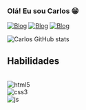 ### Olá! Eu sou Carlos 😁

[![Blog](https://img.shields.io/badge/LinkedIn-0077B5?style=for-the-badge&logo=linkedin&logoColor=white)](https://www.linkedin.com/in/carlos-junior-4ab09623a)
[![Blog](https://img.shields.io/badge/Facebook-1877F2?style=for-the-badge&logo=facebook&logoColor=white)](https://web.facebook.com/profile.php?id=100028839893615)
[![Blog](https://img.shields.io/badge/Instagram-E4405F?style=for-the-badge&logo=instagram&logoColor=white)](https://www.instagram.com/cjunior1009/)

![Carlos GitHub stats](https://github-readme-stats.vercel.app/api?username=Carlospr&show_icons=true)

## Habilidades
<div style="display: inline_block"><br/>
<img align="center" alt="html5" src="https://img.shields.io/badge/HTML5-E34F26?style=for-the-badge&logo=html5&logoColor=white"/><br>
<img algn="center" alt="css3" src="https://img.shields.io/badge/CSS3-1572B6?style=for-the-badge&logo=css3&logoColor=white"/><br>
<img algn="center" alt="js" src="https://img.shields.io/badge/JavaScript-323330?style=for-the-badge&logo=javascript&logoColor=F7DF1E"/>
</div><br/>

